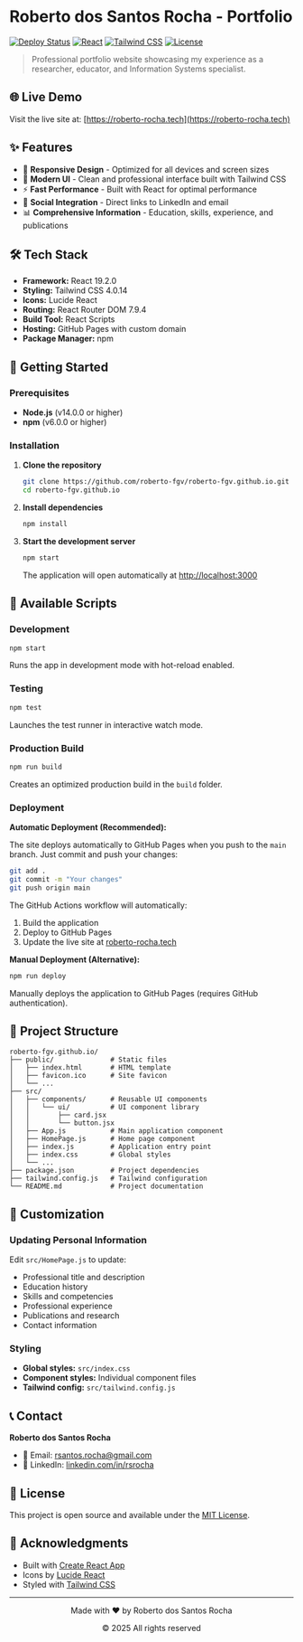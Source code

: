 # Roberto dos Santos Rocha - Portfolio

[![Deploy Status](https://github.com/roberto-fgv/roberto-fgv.github.io/actions/workflows/deploy.yml/badge.svg)](https://github.com/roberto-fgv/roberto-fgv.github.io/actions/workflows/deploy.yml)
[![React](https://img.shields.io/badge/React-19.2.0-61DAFB?style=flat&logo=react&logoColor=white)](https://reactjs.org/)
[![Tailwind CSS](https://img.shields.io/badge/Tailwind_CSS-4.0.14-38B2AC?style=flat&logo=tailwind-css&logoColor=white)](https://tailwindcss.com/)
[![License](https://img.shields.io/badge/License-MIT-blue.svg)](LICENSE)

> Professional portfolio website showcasing my experience as a researcher, educator, and Information Systems specialist.

## 🌐 Live Demo

Visit the live site at: [https://roberto-rocha.tech](https://roberto-rocha.tech)

## ✨ Features

- 📱 **Responsive Design** - Optimized for all devices and screen sizes
- 🎨 **Modern UI** - Clean and professional interface built with Tailwind CSS
- ⚡ **Fast Performance** - Built with React for optimal performance
- 🔗 **Social Integration** - Direct links to LinkedIn and email
- 📊 **Comprehensive Information** - Education, skills, experience, and publications

## 🛠️ Tech Stack

- **Framework:** React 19.2.0
- **Styling:** Tailwind CSS 4.0.14
- **Icons:** Lucide React
- **Routing:** React Router DOM 7.9.4
- **Build Tool:** React Scripts
- **Hosting:** GitHub Pages with custom domain
- **Package Manager:** npm

## 🚀 Getting Started

### Prerequisites

- **Node.js** (v14.0.0 or higher)
- **npm** (v6.0.0 or higher)

### Installation

1. **Clone the repository**
   ```bash
   git clone https://github.com/roberto-fgv/roberto-fgv.github.io.git
   cd roberto-fgv.github.io
   ```

2. **Install dependencies**
   ```bash
   npm install
   ```

3. **Start the development server**
   ```bash
   npm start
   ```

   The application will open automatically at [http://localhost:3000](http://localhost:3000)

## 📜 Available Scripts

### Development

```bash
npm start
```
Runs the app in development mode with hot-reload enabled.

### Testing

```bash
npm test
```
Launches the test runner in interactive watch mode.

### Production Build

```bash
npm run build
```
Creates an optimized production build in the `build` folder.

### Deployment

**Automatic Deployment (Recommended):**

The site deploys automatically to GitHub Pages when you push to the `main` branch. Just commit and push your changes:

```bash
git add .
git commit -m "Your changes"
git push origin main
```

The GitHub Actions workflow will automatically:
1. Build the application
2. Deploy to GitHub Pages
3. Update the live site at [roberto-rocha.tech](https://roberto-rocha.tech)

**Manual Deployment (Alternative):**

```bash
npm run deploy
```
Manually deploys the application to GitHub Pages (requires GitHub authentication).

## 📁 Project Structure

```
roberto-fgv.github.io/
├── public/              # Static files
│   ├── index.html       # HTML template
│   ├── favicon.ico      # Site favicon
│   └── ...
├── src/
│   ├── components/      # Reusable UI components
│   │   └── ui/          # UI component library
│   │       ├── card.jsx
│   │       └── button.jsx
│   ├── App.js           # Main application component
│   ├── HomePage.js      # Home page component
│   ├── index.js         # Application entry point
│   ├── index.css        # Global styles
│   └── ...
├── package.json         # Project dependencies
├── tailwind.config.js   # Tailwind configuration
└── README.md            # Project documentation
```

## 🎨 Customization

### Updating Personal Information

Edit `src/HomePage.js` to update:
- Professional title and description
- Education history
- Skills and competencies
- Professional experience
- Publications and research
- Contact information

### Styling

- **Global styles:** `src/index.css`
- **Component styles:** Individual component files
- **Tailwind config:** `src/tailwind.config.js`

## 📞 Contact

**Roberto dos Santos Rocha**
- 📧 Email: [rsantos.rocha@gmail.com](mailto:rsantos.rocha@gmail.com)
- 💼 LinkedIn: [linkedin.com/in/rsrocha](https://www.linkedin.com/in/rsrocha)

## 📄 License

This project is open source and available under the [MIT License](LICENSE).

## 🙏 Acknowledgments

- Built with [Create React App](https://create-react-app.dev/)
- Icons by [Lucide React](https://lucide.dev/)
- Styled with [Tailwind CSS](https://tailwindcss.com/)

---

<div align="center">
  <p>Made with ❤️ by Roberto dos Santos Rocha</p>
  <p>© 2025 All rights reserved</p>
</div>
